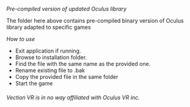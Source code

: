 *Pre-compiled version of updated Oculus library*

The folder here above contains pre-compiled binary version of Oculus library adapted to specific games

*How to use*
- Exit application if running.
- Browse to installation folder.
- Find the file with the same name as the provided one.
- Rename existing file to .bak
- Copy the provided file in the same folder
- Start the game

###### *Vection VR is in no way affiliated with Oculus VR inc.* ######

